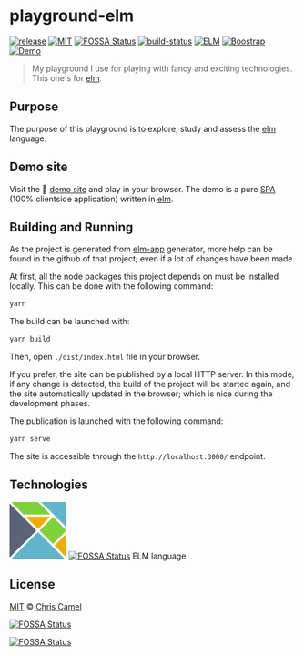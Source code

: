 playground-elm
==============
[![release](https://img.shields.io/github/release/ccamel/playground-elm.svg?style=flat)](https://github.com/ccamel/playground-elm/releases) [![MIT](https://img.shields.io/badge/licence-MIT-lightgrey.svg?style=flat)](https://tldrlegal.com/license/mit-license) [![FOSSA Status](https://app.fossa.io/api/projects/git%2Bgithub.com%2Fccamel%2Fplayground-elm.svg?type=shield)](https://app.fossa.io/projects/git%2Bgithub.com%2Fccamel%2Fplayground-elm?ref=badge_shield) [![build-status](https://travis-ci.org/ccamel/playground-elm.svg?branch=master)](https://travis-ci.org/ccamel/playground-elm) [![ELM](https://img.shields.io/badge/elm-0.18.0-blue.svg?style=flat)](http://elm-lang.org/) [![Boostrap](https://img.shields.io/badge/bootstrap-4.0.0--beta-orange.svg?style=flat)](https://getbootstrap.com/) [![Demo](https://img.shields.io/badge/play-demo!-b30059.svg?style=flat)](https://ccamel.github.io/playground-elm/index.html)

> My playground I use for playing with fancy and exciting technologies. This one's for [elm].

## Purpose

The purpose of this playground is to explore, study and assess the [elm] language.

## Demo site

Visit the :small_blue_diamond: [demo site](https://ccamel.github.io/playground-elm/index.html) and play in your browser. The demo is a pure [SPA]  (100% clientside application) written in [elm].

## Building and Running

As the project is generated from [elm-app](https://github.com/tom76kimo/generator-elm-app#readme) generator, more help can be found in the github of that project; even if a lot of changes have been made.

At first, all the node packages this project depends on must be installed locally. This can be done with the following command:

```bash
yarn
```

The build can be launched with:

```bash
yarn build
```

Then, open `./dist/index.html` file in your browser.

If you prefer, the site can be published by a local HTTP server. In this mode, if any change is detected, the build of the project will be started again, and the site automatically updated in the browser; which is nice during the development phases.

The publication is launched with the following command:

```bash
yarn serve
```

The site is accessible through the `http://localhost:3000/` endpoint.

## Technologies

[![elm-logo][elm-logo]][elm] [![FOSSA Status](https://app.fossa.io/api/projects/git%2Bgithub.com%2Fccamel%2Fplayground-elm.svg?type=shield)](https://app.fossa.io/projects/git%2Bgithub.com%2Fccamel%2Fplayground-elm?ref=badge_shield)
ELM language

## License

[MIT] © [Chris Camel]

[![FOSSA Status](https://app.fossa.io/api/projects/git%2Bgithub.com%2Fccamel%2Fplayground-elm.svg?type=large)](https://app.fossa.io/projects/git%2Bgithub.com%2Fccamel%2Fplayground-elm?ref=badge_large)

[elm]: http://elm-lang.org/

[elm-logo]: doc/assets/logo-elm.png

[SPA]: https://en.wikipedia.org/wiki/Single-page_application

[Chris Camel]: https://github.com/ccamel
[MIT]: https://tldrlegal.com/license/mit-license


[![FOSSA Status](https://app.fossa.io/api/projects/git%2Bgithub.com%2Fccamel%2Fplayground-elm.svg?type=large)](https://app.fossa.io/projects/git%2Bgithub.com%2Fccamel%2Fplayground-elm?ref=badge_large)